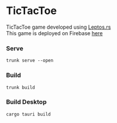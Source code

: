 # TicTacToe

TicTacToe game developed using [Leptos.rs](https://leptos.dev/)\
This game is deployed on Firebase [here](https://leptos-tictactoe.web.app/)

### Serve
```shell
trunk serve --open
```

### Build
```shell
trunk build
```

### Build Desktop
```shell
cargo tauri build
```
